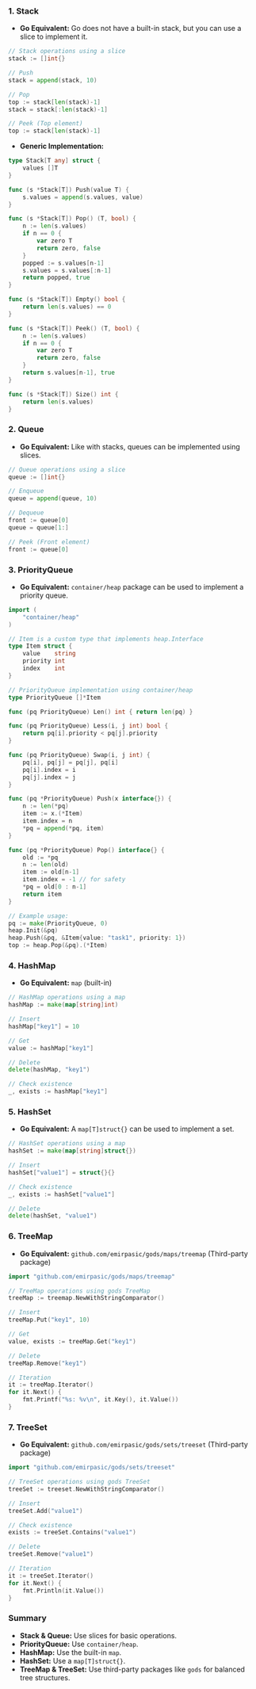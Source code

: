### 1. **Stack**
- **Go Equivalent:** Go does not have a built-in stack, but you can use a slice to implement it.

```go
// Stack operations using a slice
stack := []int{}

// Push
stack = append(stack, 10)

// Pop
top := stack[len(stack)-1]
stack = stack[:len(stack)-1]

// Peek (Top element)
top := stack[len(stack)-1]
```

- **Generic Implementation:** 
```go
type Stack[T any] struct {
    values []T 
}

func (s *Stack[T]) Push(value T) {
    s.values = append(s.values, value)
}

func (s *Stack[T]) Pop() (T, bool) {
    n := len(s.values)
    if n == 0 {
        var zero T
        return zero, false
    }
    popped := s.values[n-1]
    s.values = s.values[:n-1]
    return popped, true
}

func (s *Stack[T]) Empty() bool {
    return len(s.values) == 0
}

func (s *Stack[T]) Peek() (T, bool) {
    n := len(s.values)
    if n == 0 {
        var zero T
        return zero, false
    }
    return s.values[n-1], true
}

func (s *Stack[T]) Size() int {
    return len(s.values)
}
```

### 2. **Queue**
- **Go Equivalent:** Like with stacks, queues can be implemented using slices.

```go
// Queue operations using a slice
queue := []int{}

// Enqueue
queue = append(queue, 10)

// Dequeue
front := queue[0]
queue = queue[1:]

// Peek (Front element)
front := queue[0]
```

### 3. **PriorityQueue**
- **Go Equivalent:** `container/heap` package can be used to implement a priority queue.

```go
import (
    "container/heap"
)

// Item is a custom type that implements heap.Interface
type Item struct {
    value    string
    priority int
    index    int
}

// PriorityQueue implementation using container/heap
type PriorityQueue []*Item

func (pq PriorityQueue) Len() int { return len(pq) }

func (pq PriorityQueue) Less(i, j int) bool {
    return pq[i].priority < pq[j].priority
}

func (pq PriorityQueue) Swap(i, j int) {
    pq[i], pq[j] = pq[j], pq[i]
    pq[i].index = i
    pq[j].index = j
}

func (pq *PriorityQueue) Push(x interface{}) {
    n := len(*pq)
    item := x.(*Item)
    item.index = n
    *pq = append(*pq, item)
}

func (pq *PriorityQueue) Pop() interface{} {
    old := *pq
    n := len(old)
    item := old[n-1]
    item.index = -1 // for safety
    *pq = old[0 : n-1]
    return item
}

// Example usage:
pq := make(PriorityQueue, 0)
heap.Init(&pq)
heap.Push(&pq, &Item{value: "task1", priority: 1})
top := heap.Pop(&pq).(*Item)
```

### 4. **HashMap**
- **Go Equivalent:** `map` (built-in)

```go
// HashMap operations using a map
hashMap := make(map[string]int)

// Insert
hashMap["key1"] = 10

// Get
value := hashMap["key1"]

// Delete
delete(hashMap, "key1")

// Check existence
_, exists := hashMap["key1"]
```

### 5. **HashSet**
- **Go Equivalent:** A `map[T]struct{}` can be used to implement a set.

```go
// HashSet operations using a map
hashSet := make(map[string]struct{})

// Insert
hashSet["value1"] = struct{}{}

// Check existence
_, exists := hashSet["value1"]

// Delete
delete(hashSet, "value1")
```

### 6. **TreeMap**
- **Go Equivalent:** `github.com/emirpasic/gods/maps/treemap` (Third-party package)

```go
import "github.com/emirpasic/gods/maps/treemap"

// TreeMap operations using gods TreeMap
treeMap := treemap.NewWithStringComparator()

// Insert
treeMap.Put("key1", 10)

// Get
value, exists := treeMap.Get("key1")

// Delete
treeMap.Remove("key1")

// Iteration
it := treeMap.Iterator()
for it.Next() {
    fmt.Printf("%s: %v\n", it.Key(), it.Value())
}
```

### 7. **TreeSet**
- **Go Equivalent:** `github.com/emirpasic/gods/sets/treeset` (Third-party package)

```go
import "github.com/emirpasic/gods/sets/treeset"

// TreeSet operations using gods TreeSet
treeSet := treeset.NewWithStringComparator()

// Insert
treeSet.Add("value1")

// Check existence
exists := treeSet.Contains("value1")

// Delete
treeSet.Remove("value1")

// Iteration
it := treeSet.Iterator()
for it.Next() {
    fmt.Println(it.Value())
}
```

### Summary

- **Stack & Queue:** Use slices for basic operations.
- **PriorityQueue:** Use `container/heap`.
- **HashMap:** Use the built-in `map`.
- **HashSet:** Use a `map[T]struct{}`.
- **TreeMap & TreeSet:** Use third-party packages like `gods` for balanced tree structures.

